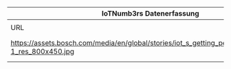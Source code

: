 |IoTNumb3rs Datenerfassung|||||||||||
| ---- | ---- | ---- | ---- | ---- | ---- | ---- | ---- | ---- | ---- | ---- |
||||||||||||
|URL|home_url|filename|device_class|device_count|market_class|market_volume|prognosis_year|publication_year|authorship_class|Dropbox folder|
|https://assets.bosch.com/media/en/global/stories/iot_s_getting_personal/infographic-1_res_800x450.jpg|https://www.bosch.com/explore-and-experience/iot-is-getting-personal/|file9_infographic-1_res_800x450.jpg||||||||MariaMarg/20181126-2100|
